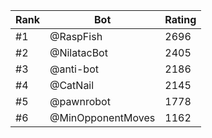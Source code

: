Rank|Bot|Rating
---|---|---
#1|@RaspFish|2696
#2|@NilatacBot|2405
#3|@anti-bot|2186
#4|@CatNail|2145
#5|@pawnrobot|1778
#6|@MinOpponentMoves|1162
